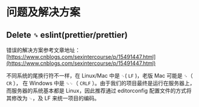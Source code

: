 # 问题及解决方案

## Delete `␍` eslint(prettier/prettier)

错误的解决方案参考文章地址： [https://www.cnblogs.com/sexintercourse/p/15491447.html](https://www.cnblogs.com/sexintercourse/p/15491447.html)

不同系统的尾换行符不一样，在 Linux/Mac 中是 `␊`( `LF` )，老版 Mac 可能是 `␍`（ `CR` ）， 在 Windows 中是 `␍␊`（ `CRLF` ）。由于我们的项目最终是运行在服务器上，而服务器的系统基本都是 Linux，因此推荐通过 editorconfig 配置文件的方式将其修改为 `␊`，及 LF 来统一项目的编码。
